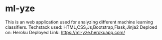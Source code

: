 # ml-yze

This is an web application used for analyzing different machine learning classifiers.
Techstack used: HTML,CSS,Js,Bootstrap,Flask,Jinja2
Deploed on: Heroku
Deployed Link: https://ml-yze.herokuapp.com/
